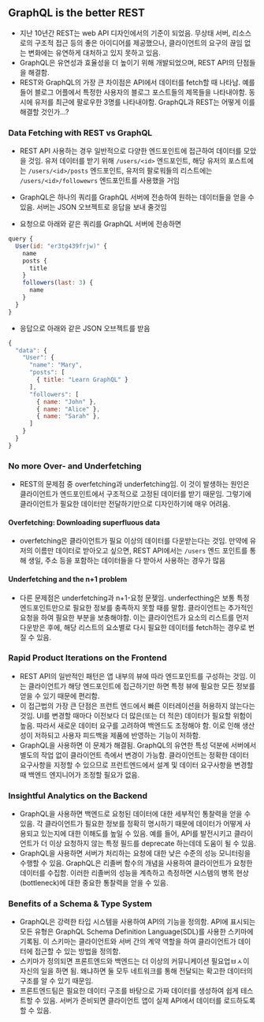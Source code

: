 ## GraphQL is the better REST

- 지난 10년간 REST는 web API 디자인에서의 기준이 되었음. 무상태 서버, 리소스로의 구조적 접근 등의 좋은 아이디어를 제공했으나, 클라이언트의 요구의 끊임 없는 변화에는 유연하게 대처하고 있지 못하고 있음.
- GraphQL은 유연성과 효율성을 더 높이기 위해 개발되었으며, REST API의 단점들을 해결함.
- REST와 GraphQL의 가장 큰 차이점은 API에서 데이터를 fetch할 때 나타남. 예를 들어 블로그 어플에서 특정한 사용자의 블로그 포스트들의 제목들을 나타내야함. 동시에 유저를 최근에 팔로우한 3명를 나타내야함. GraphQL과 REST는 어떻게 이를 해결할 것인가...?

### Data Fetching with REST vs GraphQL

- REST API 사용하는 경우 일반적으로 다양한 엔드포인트에 접근하여 데이터를 모았을 것임. 유저 데이터를 받기 위해 `/users/<id>` 엔드포인트, 해당 유저의 포스트에는 `/users/<id>/posts` 엔드포인트, 유저의 팔로워들의 리스트에는 `/users/<id>/followewrs` 엔드포인트를 사용했을 거임
- GraphQL은 하나의 쿼리를 GraphQL 서버에 전송하여 원하는 데이터들을 얻을 수 있음. 서버는 JSON 오브젝트로 응답을 보내 줄것임

- 요청으로 아래와 같은 쿼리를 GraphQL 서버에 전송하면

```js
query {
  User(id: "er3tg439frjw)" {
    name
    posts {
      title
    }
    followers(last: 3) {
      name
    }
  }
}
```

- 응답으로 아래와 같은 JSON 오브젝트를 받음

```js
{
  "data": {
    "User": {
      "name": "Mary",
      "posts": [
        { title: "Learn GraphQL" }
      ],
      "followers": [
        { name: "John" },
        { name: "Alice" },
        { name: "Sarah" },
      ]
    }
  }
}
```

### No more Over- and Underfetching

- REST의 문제점 중 overfetching과 underfetching임. 이 것이 발생하는 원인은 클라이언트가 엔드포인트에서 구조적으로 고정된 데이터를 받기 때문임. 그렇기에 클라이언트가 필요한 데이터만 전달하기만으로 디자인하기에 매우 어려움.

#### Overfetching: Downloading superfluous data

- overfetching은 클라이언트가 필요 이상의 데이터를 다운받는다는 것임. 만약에 유저의 이름만 데이터로 받아오고 싶으면, REST API에서는 `/users` 엔드 포인트를 통해 생일, 주소 등을 포함하는 데이터들을 다 받아서 사용하는 경우가 많음

#### Underfetching and the n+1 problem

- 다른 문제점은 underfetching과 n+1-요청 문젲임. underfecthing은 보통 특정 엔드포인트만으로 필요한 정보를 충족하지 못할 때를 말함. 클라이언트는 추가적인 요청을 하여 필요한 부분을 보충해야함. 이는 클라이언트가 요소의 리스트를 먼저 다운받은 후에, 해당 리스트의 요소별로 다시 필요한 데이터를 fetch하는 경우로 번질 수 있음.

### Rapid Product Iterations on the Frontend

- REST API의 일반적인 패턴은 앱 내부의 뷰에 따라 엔드포인트를 구성하는 것임. 이는 클라이언트가 해당 엔드포인트에 접근하기만 하면 특정 뷰에 필요한 모든 정보를 얻을 수 있기 때문에 편리함.
- 이 접근법의 가장 큰 단점은 프런트 엔드에서 빠른 이터레이션을 허용하지 않는다는 것임. UI를 변경할 때마다 이전보다 더 많은(또는 더 적은) 데이터가 필요할 위험이 높음. 따라서 새로운 데이터 요구를 고려하여 백엔드도 조정해야 함. 이로 인해 생산성이 저하되고 사용자 피드백을 제품에 반영하는 기능이 저하함.
- GraphQL을 사용하면 이 문제가 해결됨. GraphQL의 유연한 특성 덕분에 서버에서 별도의 작업 없이 클라이언트 측에서 변경이 가능함. 클라이언트는 정확한 데이터 요구사항을 지정할 수 있으므로 프런트엔드에서 설계 및 데이터 요구사항을 변경할 때 백엔드 엔지니어가 조정할 필요가 없음.

### Insightful Analytics on the Backend

- GraphQL을 사용하면 백엔드로 요청된 데이터에 대한 세부적인 통찰력을 얻을 수 있음. 각 클라이언트가 필요한 정보를 정확히 명시하기 때문에 데이터가 어떻게 사용되고 있는지에 대한 이해도를 높일 수 있음. 예를 들어, API를 발전시키고 클라이언트가 더 이상 요청하지 않는 특정 필드를 deprecate 하는데데 도움이 될 수 있음.
- GraphQL을 사용하면 서버가 처리하는 요청에 대한 낮은 수준의 성능 모니터링을 수행할 수 있음. GraphQL은 리졸버 함수의 개념을 사용하여 클라이언트가 요청한 데이터를 수집함. 이러한 리졸버의 성능을 계측하고 측정하면 시스템의 병목 현상(bottleneck)에 대한 중요한 통찰력을 얻을 수 있음.

### Benefits of a Schema & Type System

- GraphQL은 강력한 타입 시스템을 사용하여 API의 기능을 정의함. API에 표시되는 모든 유형은 GraphQL Schema Definition Language(SDL)를 사용한 스키마에 기록됨. 이 스키마는 클라이언트와 서버 간의 계약 역할을 하여 클라이언트가 데이터에 접근할 수 있는 방법을 정의함.
- 스키마가 정의되면 프론트엔드와 백엔드는 더 이상의 커뮤니케이션 필요업ㅂㅅ이 자신의 일을 하면 됨. 왜냐하면 둘 모두 네트워크를 통해 전달되는 확고한 데이터의 구조를 알 수 있기 때문임.
- 프론트엔드팀은 필요한 데이터 구조를 바탕으로 가짜 데이터를 생성하여 쉽게 테스트할 수 있음. 서버가 준비되면 클라이언트 앱이 실제 API에서 데이터를 로드하도록 할 수 있음.
